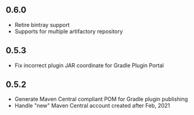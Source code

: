 ## 0.6.0
- Retire bintray support
- Supports for multiple artifactory repository

## 0.5.3
- Fix incorrect plugin JAR coordinate for Gradle Plugin Portal

## 0.5.2
- Generate Maven Central compliant POM for Gradle plugin publishing
- Handle "new" Maven Central account created after Feb, 2021
